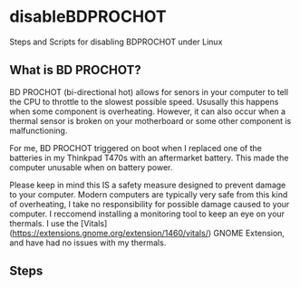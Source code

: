 # disableBDPROCHOT
Steps and Scripts for disabling BDPROCHOT under Linux

## What is BD PROCHOT?
BD PROCHOT (bi-directional hot) allows for senors in your computer to tell the CPU to throttle to the slowest possible speed. Ususally this happens when some component is overheating. However, it can also occur when a thermal sensor is broken on your motherboard or some other component is malfunctioning.

For me, BD PROCHOT triggered on boot when I replaced one of the batteries in my Thinkpad T470s with an aftermarket battery. This made the computer unusable when on battery power. 

Please keep in mind this IS a safety measure designed to prevent damage to your computer. Modern computers are typically very safe from this kind of overheating, I take no responsibility for possible damage caused to your computer. I reccomend installing a monitoring tool to keep an eye on your thermals. I use the [Vitals] (https://extensions.gnome.org/extension/1460/vitals/) GNOME Extension, and have had no issues with my thermals.

## Steps
